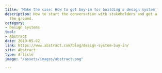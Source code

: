 ```yaml
---
title: 'Make the case: How to get buy-in for building a design system'
description: How to start the conversation with stakeholders and get a design system off
  the ground.
category:
- Design systems
tool:
- Abstract
date: 2019-05-02
link: https://www.abstract.com/blog/design-system-buy-in/
site: Abstract
type: Article
image: "/assets/images/abstract.png"

---
```

